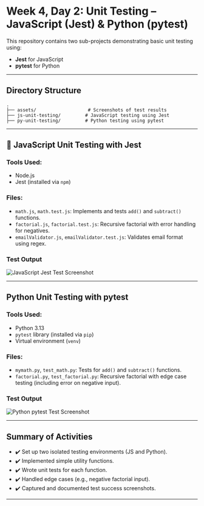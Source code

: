 # Week 4, Day 2: Unit Testing – JavaScript (Jest) & Python (pytest)

This repository contains two sub-projects demonstrating basic unit testing using:

- **Jest** for JavaScript
- **pytest** for Python

---

## Directory Structure

```
.
├── assets/                   # Screenshots of test results
├── js-unit-testing/         # JavaScript testing using Jest
├── py-unit-testing/         # Python testing using pytest
```

---

## 🧪 JavaScript Unit Testing with Jest

### Tools Used:

- Node.js
- Jest (installed via `npm`)

### Files:

- `math.js`, `math.test.js`: Implements and tests `add()` and `subtract()` functions.
- `factorial.js`, `factorial.test.js`: Recursive factorial with error handling for negatives.
- `emailValidator.js`, `emailValidator.test.js`: Validates email format using regex.

### Test Output

![JavaScript Jest Test Screenshot](./assets/250712_20h35m00s_screenshot.png)

---

## Python Unit Testing with pytest

### Tools Used:

- Python 3.13
- `pytest` library (installed via `pip`)
- Virtual environment (`venv`)

### Files:

- `mymath.py`, `test_math.py`: Tests for `add()` and `subtract()` functions.
- `factorial.py`, `test_factorial.py`: Recursive factorial with edge case testing (including error on negative input).

### Test Output

![Python pytest Test Screenshot](./assets/250712_20h38m16s_screenshot.png)

---

## Summary of Activities

- ✔️ Set up two isolated testing environments (JS and Python).
- ✔️ Implemented simple utility functions.
- ✔️ Wrote unit tests for each function.
- ✔️ Handled edge cases (e.g., negative factorial input).
- ✔️ Captured and documented test success screenshots.

---
